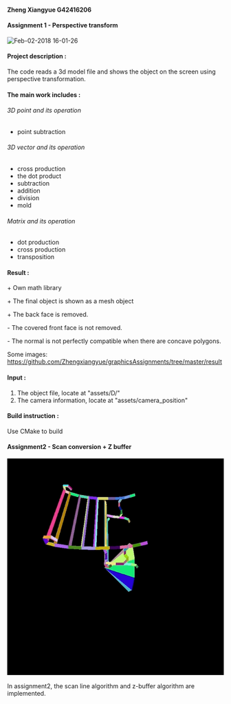 #### Zheng Xiangyue G42416206

#### Assignment 1 - Perspective transform

![Feb-02-2018 16-01-26](<https://raw.githubusercontent.com/Zhengxiangyue/graphicsAssignments/master/result/Knight.gif>)

#### Project description :

The code reads a 3d model file and shows the object on the screen using perspective transformation.

#### The main work includes :

###### 3D point and its operation

-  point subtraction

###### 3D vector and its operation

-  cross production
-  the dot product
-  subtraction
-  addition
-  division
-  mold

###### Matrix and its operation

-  dot production
-  cross production
-  transposition

#### Result :

\+ Own math library

\+ The final object is shown as a mesh object

\+ The back face is removed.

\- The covered front face is not removed.

\- The normal is not perfectly compatible when there are concave polygons.

Some images: <https://github.com/Zhengxiangyue/graphicsAssignments/tree/master/result>

#### Input :

1. The object file, locate at "assets/D/"
2. The camera information, locate at "assets/camera_position"

#### Build instruction :

Use CMake to build



#### Assignment2 - Scan conversion + Z buffer

![bench](https://raw.githubusercontent.com/Zhengxiangyue/graphicsAssignments/master/result/BenchAndCone.gif)

In assignment2, the scan line algorithm and z-buffer algorithm are implemented.